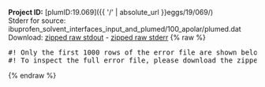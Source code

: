 **Project ID:** [plumID:19.069]({{ '/' | absolute_url }}eggs/19/069/)  
Stderr for source:  ibuprofen_solvent_interfaces_input_and_plumed/100_apolar/plumed.dat   
Download: [zipped raw stdout](plumed.dat.plumed.stdout.txt.zip) - [zipped raw stderr](plumed.dat.plumed.stderr.txt.zip) 
{% raw %}
<pre>
#! Only the first 1000 rows of the error file are shown below
#! To inspect the full error file, please download the zipped raw stderr file above
</pre>
{% endraw %}
